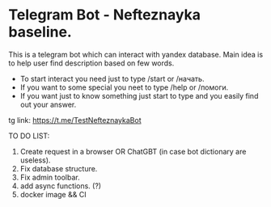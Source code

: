 # Telegram Bot - Nefteznayka baseline.
 This is a telegram bot which can interact with yandex database. Main idea is to help user find description based on few words.

 - To start interact you need just to type /start or /начать.
 - If you want to some special you neet to type /help or /помоги.
 - If you want just to know something just start to type and you easily find out your answer.

tg link: https://t.me/TestNefteznaykaBot


TO DO LIST:
 1. Create request in a browser OR ChatGBT (in case bot dictionary are useless).
 2. Fix database structure.
 3. Fix admin toolbar.
 4. add async functions. (?)
 5. docker image && CI
